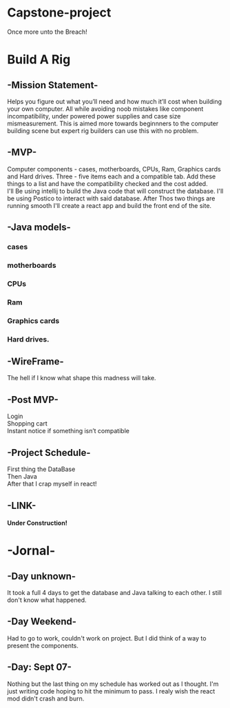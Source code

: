 # Capstone-project
Once more unto the Breach! 
# Build A Rig
## -Mission Statement-
Helps you figure out what you’ll need and how much it’ll cost when building your own computer. All while avoiding noob mistakes like component incompatibility, under powered power supplies and case size mismeasurement. This is aimed more towards beginnners to the computer building scene but expert rig builders can use this with no problem.

## -MVP-
Computer components - cases, motherboards, CPUs, Ram, Graphics cards and Hard drives. Three - five items each and a compatible tab. Add these things to a list and have the compatibility checked and the cost added. \
I'll Be using intellij to build the Java code that will construct the database. I'll be using Postico to interact with said database. After Thos two things are running smooth I'll create a react app and build the front end of the site. 

## -Java models-
### cases 
### motherboards 
### CPUs 
### Ram 
### Graphics cards 
### Hard drives.

## -WireFrame-
The hell if I know what shape this madness will take.

## -Post MVP-
Login \
Shopping cart\
Instant notice if something isn’t compatible 

## -Project Schedule-
First thing the DataBase\
Then Java\
After that I crap myself in react! 

## -LINK-
#### Under Construction!


# -Jornal-

## -Day unknown-
It took a full 4 days to get the database and Java talking to each other. I still don't know what happened.

## -Day Weekend-
Had to go to work, couldn't work on project. But I did think of a way to present the components.

## -Day: Sept 07-
Nothing but the last thing on my schedule has worked out as I thought. I'm just writing code hoping to hit the minimum to pass. I realy wish the react mod didn't crash and burn.